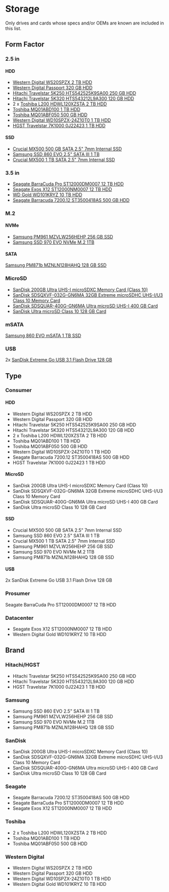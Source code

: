 # Storage

Only drives and cards whose specs and/or OEMs are known are included in this list.

## Form Factor

### 2.5 in

#### HDD

* [Western Digital WS20SPZX 2 TB HDD](https://github.com/jdrch/Hardware/blob/master/Consoles.md#storage)
* [Western Digital Passport 320 GB HDD](https://github.com/jdrch/Hardware/blob/master/Consoles.md#storage-1)
* [Hitachi Travelstar 5K250 HTS542525K9SA00 250 GB HDD](https://github.com/jdrch/Hardware/blob/master/Dell%20OptiPlex%20390%20SFF.md#zfs-on-zpool-mirror)
* [Hitachi Travelstar 5K320 HTS543212L9A300 120 GB HDD](https://github.com/jdrch/Hardware/blob/master/Dell%20OptiPlex%20390%20SFF.md#zfs-on-zpool-mirror)
* 2 x [Toshiba L200 HDWL120XZSTA 2 TB HDD](https://github.com/jdrch/Hardware/blob/master/Dell%20OptiPlex%20390-1%20SFF.md#btrfs-raid1-with-autodefrag)
* [Toshiba MQ01ABD100 1 TB HDD](https://github.com/jdrch/Hardware/blob/master/Dell%20XPS%208500%20Special%20Edition.md#stablebit-drivepool)
* [Toshiba MQ01ABF050 500 GB HDD](https://github.com/jdrch/Hardware/blob/master/Dell%20XPS%208500%20Special%20Edition.md#stablebit-drivepool)
* [Western Digital WD10SPZX-24Z10T0 1 TB HDD](https://github.com/jdrch/Hardware/blob/master/Lenovo%20Flex%205%201570%2081CA000PUS.md#user-known-folders)
* [HGST Travelstar 7K1000 0J22423 1 TB HDD](https://github.com/jdrch/Hardware/blob/master/Dell%20XPS%208500%20Special%20Edition.md#user-known-folders)

#### SSD

* [Crucial MX500 500 GB SATA 2.5" 7mm Internal SSD](https://github.com/jdrch/Hardware/blob/master/Dell%20Inspiron%20560.md#bootos--user-known-folders)
* [Samsung SSD 860 EVO 2.5" SATA III 1 TB](https://github.com/jdrch/Hardware/blob/master/Dell%20OptiPlex%20390%20SFF.md#bootos--home)
* [Crucial MX500 1 TB SATA 2.5" 7mm Internal SSD](https://github.com/jdrch/Hardware/blob/master/Dell%20OptiPlex%20390-1%20SFF.md#bootos--home)

### 3.5 in

* [Seagate BarraCuda Pro ST12000DM0007 12 TB HDD](https://github.com/jdrch/Hardware/blob/master/Dell%20Inspiron%20560.md#stablebit-drivepool)
* [Seagate Exos X12 ST12000NM0007 12 TB HDD](https://github.com/jdrch/Hardware/blob/master/Dell%20Inspiron%20560.md#stablebit-drivepool)
* [WD Gold WD101KRYZ 10 TB HDD](https://github.com/jdrch/Hardware/blob/master/Dell%20Inspiron%20560.md#stablebit-drivepool)
* [Seagate Barracuda 7200.12 ST3500418AS 500 GB HDD](https://github.com/jdrch/Hardware/blob/master/Dell%20XPS%208500%20Special%20Edition.md#stablebit-drivepool)

### M.2

#### NVMe

* [Samsung PM961 MZVLW256HEHP 256 GB SSD](https://github.com/jdrch/Hardware/blob/master/Lenovo%20Flex%205%201570%2081CA000PUS.md#bootos)
* [Samsung SSD 970 EVO NVMe M.2 1TB](https://github.com/jdrch/Hardware/blob/master/Lenovo%20L380%20Yoga%20ThinkPad%2020M7CTO1WW.md#bootos--user-known-folders)

#### SATA

[Samsung PM871b MZNLN128HAHQ 128 GB SSD](https://github.com/jdrch/Hardware/blob/master/HP%20ProBook%204530s.md#bootos--home)

### MicroSD

* [SanDisk 200GB Ultra UHS-I microSDXC Memory Card (Class 10)](https://github.com/jdrch/Hardware/blob/master/HP%20ProBook%204530s.md#microsd)
* [SanDisk SDSQXVF-032G-GN6MA 32GB Extreme microSDHC UHS-I/U3 Class 10 Memory Card](https://github.com/jdrch/Hardware/blob/master/Raspberry%20Pi%203%20Model%20B%2B.md#bootos--user-folders)
* [SanDisk SDSQUAR-400G-GN6MA Ultra microSD UHS-I 400 GB Card](https://github.com/jdrch/Hardware/blob/master/Samsung%20Galaxy%20Note9.md#bootos--user-folders)
* [SanDisk Ultra microSD Class 10 128 GB Card](https://github.com/jdrch/Hardware/blob/master/Samsung%20Galaxy%20S5.md#bootos--user-folders)

### mSATA

[Samsung 860 EVO mSATA 1 TB SSD](https://github.com/jdrch/Hardware/blob/master/Dell%20XPS%208500%20Special%20Edition.md#bootos)

### USB

2x [SanDisk Extreme Go USB 3.1 Flash Drive 128 GB](https://github.com/jdrch/Hardware/blob/master/Samsung%20Galaxy%20S5.md#os)

## Type

### Consumer

#### HDD

* Western Digital WS20SPZX 2 TB HDD
* Western Digital Passport 320 GB HDD
* Hitachi Travelstar 5K250 HTS542525K9SA00 250 GB HDD
* Hitachi Travelstar 5K320 HTS543212L9A300 120 GB HDD
* 2 x Toshiba L200 HDWL120XZSTA 2 TB HDD
* Toshiba MQ01ABD100 1 TB HDD
* Toshiba MQ01ABF050 500 GB HDD
* Western Digital WD10SPZX-24Z10T0 1 TB HDD
* Seagate Barracuda 7200.12 ST3500418AS 500 GB HDD
* HGST Travelstar 7K1000 0J22423 1 TB HDD

#### MicroSD

* SanDisk 200GB Ultra UHS-I microSDXC Memory Card (Class 10)
* SanDisk SDSQXVF-032G-GN6MA 32GB Extreme microSDHC UHS-I/U3 Class 10 Memory Card
* SanDisk SDSQUAR-400G-GN6MA Ultra microSD UHS-I 400 GB Card
* SanDisk Ultra microSD Class 10 128 GB Card

#### SSD

* Crucial MX500 500 GB SATA 2.5" 7mm Internal SSD
* Samsung SSD 860 EVO 2.5" SATA III 1 TB
* Crucial MX500 1 TB SATA 2.5" 7mm Internal SSD
* Samsung PM961 MZVLW256HEHP 256 GB SSD
* Samsung SSD 970 EVO NVMe M.2 1TB
* Samsung PM871b MZNLN128HAHQ 128 GB SSD

#### USB

2x SanDisk Extreme Go USB 3.1 Flash Drive 128 GB

### Prosumer

Seagate BarraCuda Pro ST12000DM0007 12 TB HDD

### Datacenter

* Seagate Exos X12 ST12000NM0007 12 TB HDD
* Western Digital Gold WD101KRYZ 10 TB HDD

## Brand

### Hitachi/HGST

* Hitachi Travelstar 5K250 HTS542525K9SA00 250 GB HDD
* Hitachi Travelstar 5K320 HTS543212L9A300 120 GB HDD
* HGST Travelstar 7K1000 0J22423 1 TB HDD

### Samsung

* Samsung SSD 860 EVO 2.5" SATA III 1 TB
* Samsung PM961 MZVLW256HEHP 256 GB SSD
* Samsung SSD 970 EVO NVMe M.2 1TB
* Samsung PM871b MZNLN128HAHQ 128 GB SSD

### SanDisk

* SanDisk 200GB Ultra UHS-I microSDXC Memory Card (Class 10)
* SanDisk SDSQXVF-032G-GN6MA 32GB Extreme microSDHC UHS-I/U3 Class 10 Memory Card
* SanDisk SDSQUAR-400G-GN6MA Ultra microSD UHS-I 400 GB Card
* SanDisk Ultra microSD Class 10 128 GB Card

### Seagate

* Seagate Barracuda 7200.12 ST3500418AS 500 GB HDD
* Seagate BarraCuda Pro ST12000DM0007 12 TB HDD
* Seagate Exos X12 ST12000NM0007 12 TB HDD

### Toshiba

* 2 x Toshiba L200 HDWL120XZSTA 2 TB HDD
* Toshiba MQ01ABD100 1 TB HDD
* Toshiba MQ01ABF050 500 GB HDD

### Western Digital

* Western Digital WS20SPZX 2 TB HDD
* Western Digital Passport 320 GB HDD
* Western Digital WD10SPZX-24Z10T0 1 TB HDD
* Western Digital Gold WD101KRYZ 10 TB HDD
